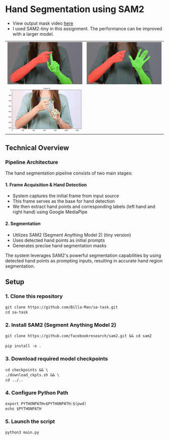 # Hand Segmentation using SAM2

- View output mask video [here](https://github.com/Billa-Man/sa-task/blob/main/output/test_output_with_mask.mp4)
- I used SAM2-tiny in this assignment. The performance can be improved with a larger model.

<table>
  <tr>
    <td><img src="output/processed_frames/frame_0025.jpg"></td>
    <td><img src="output/processed_frames/frame_0197.jpg"></td>
  </tr>
  <tr>
      <td><img src="output_plot.png"></td>
  </tr>
</table>

## Technical Overview
### Pipeline Architecture
The hand segmentation pipeline consists of two main stages:

#### 1. Frame Acquisition & Hand Detection
- System captures the initial frame from input source
- This frame serves as the base for hand detection
- We then extract hand points and corresponding labels (left hand and right hand) using Google MediaPipe
#### 2. Segmentation
- Utilizes SAM2 (Segment Anything Model 2) (tiny version)
- Uses detected hand points as initial prompts
- Generates precise hand segmentation masks

The system leverages SAM2's powerful segmentation capabilities by using detected hand points as prompting inputs, resulting in accurate hand region segmentation.

## Setup
### 1. Clone this repository
```
git clone https://github.com/Billa-Man/sa-task.git
cd sa-task
```

### 2. Install SAM2 (Segment Anything Model 2)
```
git clone https://github.com/facebookresearch/sam2.git && cd sam2

pip install -e .
```

### 3. Download required model checkpoints
```
cd checkpoints && \
./download_ckpts.sh && \
cd ../..
```

### 4. Configure Python Path
```
export PYTHONPATH=$PYTHONPATH:$(pwd)
echo $PYTHONPATH
```

### 5. Launch the script
```
python3 main.py
```
